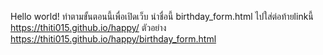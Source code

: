 Hello world!
ทำตามขั้นตอนนี้เพื่อเปิดเว็บ
นำชื่อนี้  birthday_form.html ไปใส่ต่อท้ายlinkนี้ https://thiti015.github.io/happy/
ตัวอย่าง  https://thiti015.github.io/happy/birthday_form.html
